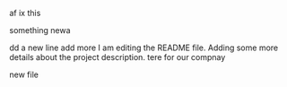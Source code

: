 af
ix this

something newa


dd a new line
add more
I am editing the README file. Adding some more details about the project description.
tere for our compnay

new file
